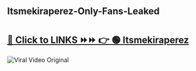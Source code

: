 
 ## Itsmekiraperez-Only-Fans-Leaked

# <h2><a href="https://clipsfans.com/Itsmekiraperez&ref=git">🔗 Click to LINKS ⏩⏩ 👉 🟢 Itsmekiraperez </a></h2>

<a href="https://clipsfans.com/Itsmekiraperez&ref=git" rel="nofollow" data-target="animated-image.originalLink"><img src="https://i.ibb.co.com/xMMVF88/686577567.gif" alt="Viral Video Original" style="max-width: 100%; display: inline-block;" data-target="animated-image.originalImage"></a>
